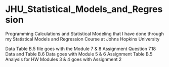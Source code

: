 # JHU_Statistical_Models_and_Regression
Programming Calculations and Statistical Modeling that I have done through my Statistical Models and Regression Course at Johns Hopkins University

Data Table B.5 file goes with the Module 7 & 8 Assignment 
Question 7.18 Data and Table B.6 Data goes with Module 5 & 6 Assignment
Table B.5 Analysis for HW Modules 3 & 4 goes with Assignment 2
